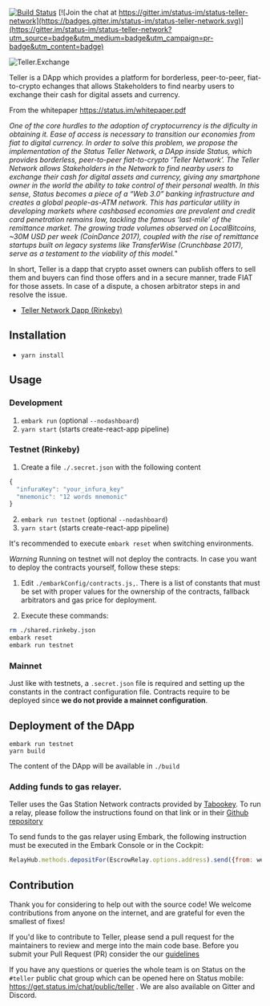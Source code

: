 [![Build Status](https://travis-ci.org/status-im/status-teller-network.svg?branch=master)](https://travis-ci.org/status-im/status-teller-network) [![Join the chat at https://gitter.im/status-im/status-teller-network](https://badges.gitter.im/status-im/status-teller-network.svg)](https://gitter.im/status-im/status-teller-network?utm_source=badge&utm_medium=badge&utm_campaign=pr-badge&utm_content=badge)

![Teller.Exchange](https://raw.githubusercontent.com/status-im/status-teller-network/master/teller-logo.png?token=AABLEUFLVJ24SL7R6JIRXVS5T2MFI)

Teller is a DApp which provides a platform for borderless, peer-to-peer, fiat-to-crypto echanges that allows Stakeholders to find nearby users to exchange their cash for digital assets and currency.

From the whitepaper https://status.im/whitepaper.pdf

*One of the core hurdles to the adoption of cryptocurrency is the dificulty in obtaining it. Ease of access is necessary to transition our economies from fiat to digital currency.
In order to solve this problem, we propose the implementation of the Status Teller Network, a
DApp inside Status, which provides borderless, peer-to-peer fiat-to-crypto ‘Teller Network’.
The Teller Network allows Stakeholders in the Network to find nearby users to exchange their
cash for digital assets and currency, giving any smartphone owner in the world the ability to
take control of their personal wealth.
In this sense, Status becomes a piece of a “Web 3.0” banking infrastructure and creates a
global people-as-ATM network. This has particular utility in developing markets where cashbased economies are prevalent and credit card penetration remains low, tackling the famous
‘last-mile’ of the remittance market.
The growing trade volumes observed on LocalBitcoins, ~30M USD per week
(CoinDance 2017), coupled with the rise of remittance startups built on legacy systems like
TransferWise (Crunchbase 2017), serve as a testament to the viability of this model.*"


In short, Teller is a dapp that crypto asset owners can publish offers to sell them and buyers can find those offers and in a secure manner, trade FIAT for those assets. In case of a dispute, a chosen arbitrator steps in and resolve the issue.

* [Teller Network Dapp (Rinkeby)](https://status-im.github.io/status-teller-network/build/)

## Installation

- `yarn install`

## Usage

### Development
1. `embark run` (optional `--nodashboard`)
2. `yarn start` (starts create-react-app pipeline)

### Testnet (Rinkeby)

1. Create a file `./.secret.json` with the following content
```js
{
  "infuraKey": "your_infura_key"
  "mnemonic": "12 words mnemonic"
}
```
2. `embark run testnet` (optional `--nodashboard`)
3. `yarn start` (starts create-react-app pipeline)

It's recommended to execute `embark reset` when switching environments.

*Warning*
Running on testnet will not deploy the contracts. In case you want to deploy the contracts yourself, follow these steps:

1. Edit `./embarkConfig/contracts.js,`. There is a list of constants that must be set with proper values for the ownership of the contracts, fallback arbitrators and gas price for deployment.

2. Execute these commands:
```bash
rm ./shared.rinkeby.json
embark reset
embark run testnet
```

### Mainnet
Just like with testnets, a `.secret.json` file is required and setting up the constants in the contract configuration file. Contracts require to be deployed since **we do not provide a mainnet configuration**. 


## Deployment of the DApp
```
embark run testnet
yarn build
```

The content of the DApp will be available in `./build`


### Adding funds to gas relayer.
Teller uses the Gas Station Network contracts provided by [Tabookey](https://www.npmjs.com/package/tabookey-gasless). To run a relay, please follow the instructions found on that link or in their [Github repository](https://github.com/opengsn/gsn#readme)

To send funds to the gas relayer using Embark, the following instruction must be executed in the Embark Console or in the Cockpit:
```js
RelayHub.methods.depositFor(EscrowRelay.options.address).send({from: web3.eth.defaultAccount, value: web3.utils.toWei("0.1", "ether")});
```

## Contribution
Thank you for considering to help out with the source code! We welcome contributions from anyone on the internet, and are grateful for even the smallest of fixes!

If you'd like to contribute to Teller, please send a pull request for the maintainers to review and merge into the main code base. Before you submit your Pull Request (PR) consider the our [guidelines](https://github.com/status-im/status-teller-network/blob/master/CONTRIBUTING.md)

If you have any questions or queries the whole team is on Status on the `#teller` public chat group which can be opened here on Status mobile: https://get.status.im/chat/public/teller . We are also available on Gitter and Discord.
